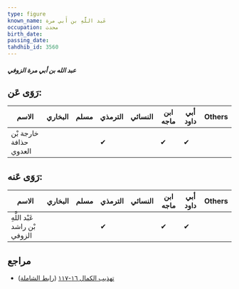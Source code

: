 ```yaml
---
type: figure
known_name: عَبد اللَّهِ بن أَبي مرة
occupation: محدث
birth_date:
passing_date:
tahdhib_id: 3560
---
```

##### عبد الله بن أبي مرة الزوفي

## رَوَى عَن:
| الاسم                  | البخاري | مسلم | الترمذي | النسائي | ابن ماجه | أبي داود | Others |
| ---------------------- | ------- | ---- | ------- | ------- | -------- | -------- | ------ |
| خارجة بْن حذافة العدوي |         |      | ✔       |         | ✔        | ✔        |        |
## رَوَى عَنه:
| الاسم                         | البخاري | مسلم | الترمذي | النسائي | ابن ماجه | أبي داود | Others |
| ----------------------------- | ------- | ---- | ------- | ------- | -------- | -------- | ------ |
| عَبْد اللَّهِ بْن راشد الزوفي |         |      | ✔       |         | ✔        | ✔        |        |
## مراجع
- [تهذيب الكمال ١٦-١١٧](obsidian://open?vault=Tahdhib-al-Kamal&file=Figures/٣٥٦٠-عبد%20الله%20بن%20أبي%20مرة%20الزوفي) ([رابط الشاملة](https://shamela.ws/book/3722/8110))